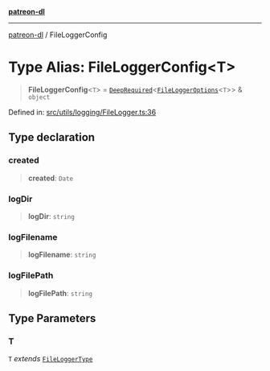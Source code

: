 [**patreon-dl**](../README.md)

***

[patreon-dl](../README.md) / FileLoggerConfig

# Type Alias: FileLoggerConfig\<T\>

> **FileLoggerConfig**\<`T`\> = [`DeepRequired`](DeepRequired.md)\<[`FileLoggerOptions`](FileLoggerOptions.md)\<`T`\>\> & `object`

Defined in: [src/utils/logging/FileLogger.ts:36](https://github.com/patrickkfkan/patreon-dl/blob/13dcc2ff5398507f6088673ed657c12686142841/src/utils/logging/FileLogger.ts#L36)

## Type declaration

### created

> **created**: `Date`

### logDir

> **logDir**: `string`

### logFilename

> **logFilename**: `string`

### logFilePath

> **logFilePath**: `string`

## Type Parameters

### T

`T` *extends* [`FileLoggerType`](../enumerations/FileLoggerType.md)

